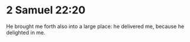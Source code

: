 # 2 Samuel 22:20

He brought me forth also into a large place: he delivered me, because he delighted in me.